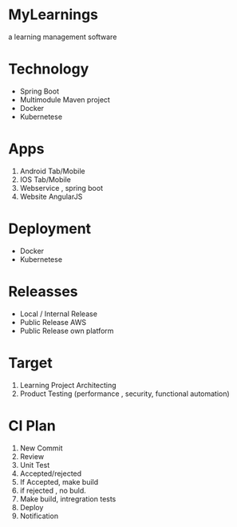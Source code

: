 # MyLearnings
a learning management software

# Technology
- Spring Boot
- Multimodule Maven project
- Docker 
- Kubernetese 

# Apps 
1. Android Tab/Mobile 
2. IOS Tab/Mobile
3. Webservice , spring boot
4. Website AngularJS

# Deployment 
- Docker 
- Kubernetese

# Releasses 
- Local / Internal Release
- Public Release AWS
- Public Release own platform

# Target 
1. Learning Project Architecting
2. Product Testing (performance , security, functional automation) 

# CI Plan 
1. New Commit
2. Review 
3. Unit Test
4. Accepted/rejected
5. If Accepted, make build
6. if rejected , no buld. 
7. Make build, intregration tests
8. Deploy 
9. Notification
